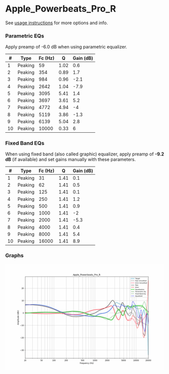 # Apple_Powerbeats_Pro_R
See [usage instructions](https://github.com/jaakkopasanen/AutoEq#usage) for more options and info.

### Parametric EQs
Apply preamp of -6.0 dB when using parametric equalizer.

|   # | Type    |   Fc (Hz) |    Q |   Gain (dB) |
|-----|---------|-----------|------|-------------|
|   1 | Peaking |        59 | 1.02 |         0.6 |
|   2 | Peaking |       354 | 0.89 |         1.7 |
|   3 | Peaking |       984 | 0.96 |        -2.1 |
|   4 | Peaking |      2642 | 1.04 |        -7.9 |
|   5 | Peaking |      3095 | 5.41 |         1.4 |
|   6 | Peaking |      3697 | 3.61 |         5.2 |
|   7 | Peaking |      4772 | 4.94 |        -4   |
|   8 | Peaking |      5119 | 3.86 |        -1.3 |
|   9 | Peaking |      6139 | 5.04 |         2.8 |
|  10 | Peaking |     10000 | 0.33 |         6   |

### Fixed Band EQs
When using fixed band (also called graphic) equalizer, apply preamp of **-9.2 dB** (if available) and set gains manually with these parameters.

|   # | Type    |   Fc (Hz) |    Q |   Gain (dB) |
|-----|---------|-----------|------|-------------|
|   1 | Peaking |        31 | 1.41 |         0.1 |
|   2 | Peaking |        62 | 1.41 |         0.5 |
|   3 | Peaking |       125 | 1.41 |         0.1 |
|   4 | Peaking |       250 | 1.41 |         1.2 |
|   5 | Peaking |       500 | 1.41 |         0.9 |
|   6 | Peaking |      1000 | 1.41 |        -2   |
|   7 | Peaking |      2000 | 1.41 |        -5.3 |
|   8 | Peaking |      4000 | 1.41 |         0.4 |
|   9 | Peaking |      8000 | 1.41 |         5.4 |
|  10 | Peaking |     16000 | 1.41 |         8.9 |

### Graphs
![](./Apple_Powerbeats_Pro_R.png)
